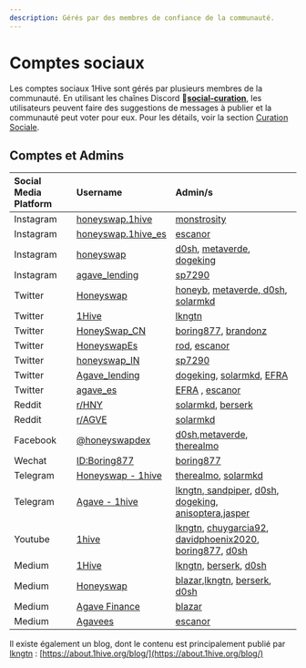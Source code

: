 ```yaml
---
description: Gérés par des membres de confiance de la communauté.
---
```


# Comptes sociaux

Les comptes sociaux 1Hive sont gérés par plusieurs membres de la communauté. En utilisant les chaînes Discord 🐝[**social-curation**](https://discord.gg/wKM3NnFfsS), les utilisateurs peuvent faire des suggestions de messages à publier et la communauté peut voter pour eux. Pour les détails, voir la section [Curation Sociale](social-curation.md).

## Comptes et Admins

| Social Media Platform | Username | Admin/s |
| :--- | :--- | :--- |
| Instagram | [honeyswap.1hive](https://www.instagram.com/honeyswap.1hive/) | [monstrosity](https://forum.1hive.org/u/monstrosity/summary) |
| Instagram | [honeyswap.1hive\_es](https://www.instagram.com/honeyswap.1hive_es/) | [escanor](https://forum.1hive.org/u/escanor/summary) |
| Instagram | [honeyswap](https://www.instagram.com/honeyswap/) | [d0sh](https://forum.1hive.org/u/d0sh/summary), [metaverde](https://forum.1hive.org/u/metaverde/summary), [dogeking](https://forum.1hive.org/u/dogeking/summary) |
| Instagram | [agave\_lending](https://www.instagram.com/agave_lending/) | [sp7290](https://forum.1hive.org/u/sp7290/summary) |
| Twitter | [Honeyswap](https://twitter.com/Honeyswap) | [honeyb](https://forum.1hive.org/u/honeyb), [metaverde](https://forum.1hive.org/u/metaverde/summary),[ d0sh](https://forum.1hive.org/u/d0sh/summary), [solarmkd](https://forum.1hive.org/u/solarmkd/summary) |
| Twitter | [1Hive](https://twitter.com/1HiveOrg) | [lkngtn](https://forum.1hive.org/u/lkngtn) |
| Twitter | [HoneySwap\_CN](https://twitter.com/HoneySwap_CN) | [boring877](https://forum.1hive.org/u/boring877/summary), [brandonz](https://forum.1hive.org/u/brandonz/summary) |
| Twitter | [HoneyswapEs](https://twitter.com/HoneyswapEs) | [rod](https://forum.1hive.org/u/rod/summary), [escanor](https://forum.1hive.org/u/escanor/summary) |
| Twitter | [honeyswap\_IN](https://twitter.com/honeyswap_IN) | [sp7290](https://forum.1hive.org/u/sp7290/summary) |
| Twitter | [Agave\_lending](https://twitter.com/Agave_lending/) | [dogeking](https://forum.1hive.org/u/dogeking/summary), [solarmkd](https://forum.1hive.org/u/solarmkd/summary), [EFRA](https://forum.1hive.org/u/efra) |
| Twitter | [agave\_es](https://twitter.com/agave_es) |  [EFRA](https://forum.1hive.org/u/efra) , [escanor](https://forum.1hive.org/u/escanor/summary) |
| Reddit | [r/HNY](https://www.reddit.com/r/HNY/) | [solarmkd](https://forum.1hive.org/u/solarmkd/summary), [berserk](https://forum.1hive.org/u/berserk/summary) |
| Reddit | [r/AGVE](https://www.reddit.com/r/AGVE/) | [solarmkd](https://forum.1hive.org/u/solarmkd/summary) |
| Facebook | [@honeyswapdex](https://www.facebook.com/honeyswapdex/) | [d0sh](https://forum.1hive.org/u/d0sh/summary),[metaverde](https://forum.1hive.org/u/metaverde/summary), [therealmo](https://forum.1hive.org/u/therealmo/summary) |
| Wechat | [ID:Boring877](https://bit.ly/38UuWeJ) | [boring877](https://forum.1hive.org/u/boring877/summary) |
| Telegram | [Honeyswap - 1hive](https://t.me/honeyswapDEX) | [therealmo](https://forum.1hive.org/u/therealmo/summary), [solarmkd](https://forum.1hive.org/u/solarmkd/summary) |
| Telegram | [Agave - 1hive](https://t.me/Agave1Hive) | [lkngtn](https://forum.1hive.org/u/lkngtn),[ sandpiper](https://forum.1hive.org/u/befitsandpiper), [d0sh](https://forum.1hive.org/u/d0sh), [dogeking](https://forum.1hive.org/u/dogeking/summary), [anisoptera](https://forum.1hive.org/u/anisoptera),[jasper](https://forum.1hive.org/u/jasper) |
| Youtube | [1hive](https://www.youtube.com/channel/UCg0yASRY6TmXDryitYvsJOQ) | [lkngtn](https://forum.1hive.org/u/lkngtn), [chuygarcia92](https://forum.1hive.org/u/chuygarcia92/summary), [davidphoenix2020](https://forum.1hive.org/u/davidphoenix2020/summary), [boring877](https://forum.1hive.org/u/boring877/summary), [d0sh](https://forum.1hive.org/u/d0sh) |
| Medium | [1Hive](https://medium.com/1hive) | [lkngtn](https://forum.1hive.org/u/lkngtn), [berserk](https://forum.1hive.org/u/berserk), [d0sh](https://forum.1hive.org/u/d0sh) |
| Medium | [Honeyswap](https://medium.com/honeyswap) |  [blazar](https://forum.1hive.org/u/blazar),[lkngtn](https://forum.1hive.org/u/lkngtn), [berserk](https://forum.1hive.org/u/berserk), [d0sh](https://forum.1hive.org/u/d0sh) |
| Medium | [Agave Finance](https://agavefinance.medium.com/) |  [blazar](https://forum.1hive.org/u/blazar) |
| Medium | [Agavees](https://medium.com/agavees) | [escanor](https://forum.1hive.org/u/escanor/summary) |

Il existe également un blog, dont le contenu est principalement publié par [lkngtn](https://forum.1hive.org/u/lkngtn) : [https://about.1hive.org/blog/](https://about.1hive.org/blog/)

